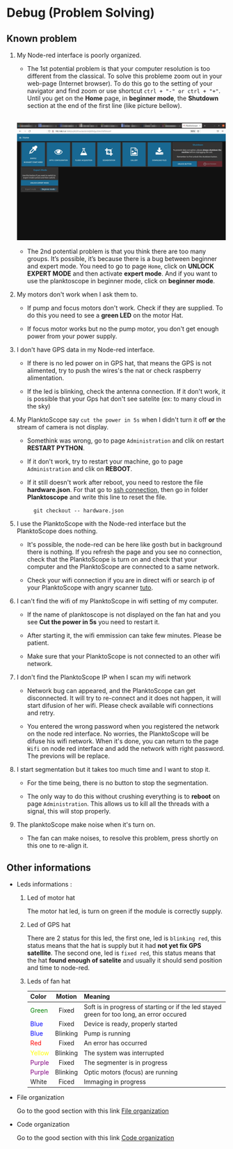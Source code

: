 # Debug (Problem Solving)


## Known problem

1. My Node-red interface is poorly organized.

    * The 1st potential problem is that your computer resolution is too different from the classical. To solve this probleme zoom out in your web-page (Internet browser). To do this go to the setting of your navigator and find zoom or use shortcut `ctrl + "-" or ctrl + "+"`. Until you get on the **Home** page, in **beginner mode**, the **Shutdown** section at the end of the first line (like picture bellow).

    <br/>![Debug](modification/home_page.webp)

    * The 2nd potential problem is that you think there are too many groups. It’s possible, it’s because there is a bug between beginner and expert mode. You need to go to page `Home`, click on **UNLOCK EXPERT MODE** and then activate **expert mode**. And if you want to use the planktoscope in beginner mode, click on **beginner mode**.  

2. My motors don't work when I ask them to.

    - If pump and focus motors don't work. Check if they are supplied. To do this you need to see a **green LED** on the motor Hat.
    
    - If focus motor works but no the pump motor, you don't get enough power from your power supply.  

3. I don't have GPS data in my Node-red interface.

    * If there is no led power on in GPS hat, that means the GPS is not alimented, try to push the wires's the nat or check raspberry alimentation.
    
    * If the led is blinking, check the antenna connection. If it don't work, it is possible that your Gps hat don't see satelite (ex: to many cloud in the sky)

4. My PlanktoScope say `cut the power in 5s` when I didn't turn it off **or** the stream of camera is not display.

    * Somethink was wrong, go to page `Administration` and clik on restart **RESTART PYTHON**.

    * If it don't work, try to restart your machine, go to page `Administration` and clik on **REBOOT**.

    * If it still doesn't work after reboot, you need to restore the file **hardware.json**. For that go to [ssh connection](Make_your_modification.md#start-coding), then go in folder **Planktoscope** and write this line to reset the file.

            git checkout -- hardware.json


5. I use the PlanktoScope with the Node-red interface but the PlanktoScope does nothing.

    * It's possible, the node-red can be here like gosth but in background there is nothing. If you refresh the page and you see no connection, check that the PlanktoScope is turn on and check that your computer and the PlanktoScope are connected to a same network. 
    
    * Check your wifi connection if you are in direct wifi or search ip of your PlanktoScope with angry scanner [tuto](Make_your_modification.md#start-coding).

6. I can't find the wifi of my PlanktoScope in wifi setting of my computer.

   * If the name of planktoscope is not displayed on the fan hat and you see **Cut the power in 5s** you need to restart it.
  
   * After starting it, the wifi emmission can take few minutes. Please be patient.
  
   * Make sure that your PlanktoScope is not connected to an other wifi network. 

7. I don't find the PlanktoScope IP when I scan my wifi network

    * Network bug can appeared, and the PlanktoScope can get disconnected. It will try to re-connect and it does not happen, it will start difusion of her wifi. Please check available wifi connections and retry.
  
    * You entered the wrong password when you registered the network on the node red interface. No worries, the PlanktoScope will be difuse his wifi network. When it's done, you can return to the page `Ẁifi` on node red interface and add the network with right password. The previons will be replace.
  
8. I start segmentation but it takes too much time and I want to stop it. 
    * For the time being, there is no button to stop the segmentation.

    * The only way to do this without crushing everything is to **reboot** on page `Administration`. This allows us to kill all the threads with a signal, this will stop properly.
  
9. The planktoScope make noise when it's turn on.
  
    * The fan can make noises, to resolve this problem, press shortly on this one to re-align it.

## Other informations

- Leds informations :

    1. Led of motor hat

        The motor hat led, is turn on green if the module is correctly supply.

    1. Led of GPS hat

        There are 2 status for this led, the first one, led is `blinking red`, this status means that the hat is supply but it had **not yet fix GPS satellite**. The second one, led is `fixed red`, this status means that the hat **found enough of satelite** and usually it should send position and time to node-red.


    2. Leds of fan hat

        | Color  | Motion    | Meaning                              |
        | :------|:---------:| :------------------------------------|
        | <span style="color: green"> Green </span> | Fixed     | Soft is in progress of starting or if the led stayed green for too long, an error occured |
        | <span style="color: Blue"> Blue </span>   | Fixed     | Device is ready, properly started  |
        | <span style="color: Blue"> Blue </span>   | Blinking  | Pump is running |
        | <span style="color: Red"> Red </span>    | Fixed     | An error has occurred |
        | <span style="color: Yellow"> Yellow </span> | Blinking  | The system was interrupted |
        | <span style="color: Purple"> Purple </span> | Fixed     | The segmenter is in progress|
        | <span style="color: Purple"> Purple </span> | Blinking  | Optic motors (focus) are running |
        | White  | Ficed     | Immaging in progress |


- File organization

    Go to the good section with this link [File organization](Make_your_modification.md#file-organization)

- Code organization

    Go to the good section with this link [Code organization](Make_your_modification.md#code-organization)


